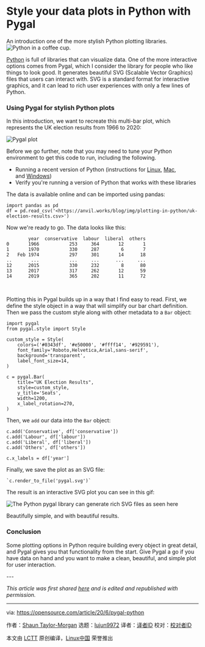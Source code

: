 [#]: collector: (lujun9972)
[#]: translator: (geekpi)
[#]: reviewer: ( )
[#]: publisher: ( )
[#]: url: ( )
[#]: subject: (Style your data plots in Python with Pygal)
[#]: via: (https://opensource.com/article/20/6/pygal-python)
[#]: author: (Shaun Taylor-Morgan https://opensource.com/users/shaun-taylor-morgan)

Style your data plots in Python with Pygal
======
An introduction one of the more stylish Python plotting libraries.
![Python in a coffee cup.][1]

[Python][2] is full of libraries that can visualize data. One of the more interactive options comes from Pygal, which I consider the library for people who like things to look good. It generates beautiful SVG (Scalable Vector Graphics) files that users can interact with. SVG is a standard format for interactive graphics, and it can lead to rich user experiences with only a few lines of Python.

### Using Pygal for stylish Python plots

In this introduction, we want to recreate this multi-bar plot, which represents the UK election results from 1966 to 2020:

![Pygal plot][3]

Before we go further, note that you may need to tune your Python environment to get this code to run, including the following. 

  * Running a recent version of Python (instructions for [Linux][4], [Mac][5], and [Windows][6])
  * Verify you're running a version of Python that works with these libraries



The data is available online and can be imported using pandas:


```
import pandas as pd
df = pd.read_csv('<https://anvil.works/blog/img/plotting-in-python/uk-election-results.csv>')
```

Now we're ready to go. The data looks like this:


```
        year  conservative  labour  liberal  others
0       1966           253     364       12       1
1       1970           330     287        6       7
2   Feb 1974           297     301       14      18
..       ...           ...     ...      ...     ...
12      2015           330     232        8      80
13      2017           317     262       12      59
14      2019           365     202       11      72
```

 

Plotting this in Pygal builds up in a way that I find easy to read. First, we define the style object in a way that will simplify our bar chart definition. Then we pass the custom style along with other metadata to a `Bar` object:


```
import pygal
from pygal.style import Style

custom_style = Style(
    colors=('#0343df', '#e50000', '#ffff14', '#929591'),
    font_family='Roboto,Helvetica,Arial,sans-serif',
    background='transparent',
    label_font_size=14,
)

c = pygal.Bar(
    title="UK Election Results",
    style=custom_style,
    y_title='Seats',
    width=1200,
    x_label_rotation=270,
)
```

Then, we `add` our data into the `Bar` object:


```
c.add('Conservative', df['conservative'])
c.add('Labour', df['labour'])
c.add('Liberal', df['liberal'])
c.add('Others', df['others'])

c.x_labels = df['year']
```

Finally, we save the plot as an SVG file:


```
`c.render_to_file('pygal.svg')`
```

The result is an interactive SVG plot you can see in this gif:

![The Python pygal library can generate rich SVG files as seen here][7]

Beautifully simple, and with beautiful results.

### Conclusion

Some plotting options in Python require building every object in great detail, and Pygal gives you that functionality from the start. Give Pygal a go if you have data on hand and you want to make a clean, beautiful, and simple plot for user interaction.

\---

_This article was first shared [here][8] and is edited and republished with permission._

--------------------------------------------------------------------------------

via: https://opensource.com/article/20/6/pygal-python

作者：[Shaun Taylor-Morgan][a]
选题：[lujun9972][b]
译者：[译者ID](https://github.com/译者ID)
校对：[校对者ID](https://github.com/校对者ID)

本文由 [LCTT](https://github.com/LCTT/TranslateProject) 原创编译，[Linux中国](https://linux.cn/) 荣誉推出

[a]: https://opensource.com/users/shaun-taylor-morgan
[b]: https://github.com/lujun9972
[1]: https://opensource.com/sites/default/files/styles/image-full-size/public/lead-images/coffee_python.jpg?itok=G04cSvp_ (Python in a coffee cup.)
[2]: https://opensource.com/article/20/4/plot-data-python
[3]: https://opensource.com/sites/default/files/uploads/pygal_1.png (Pygal plot)
[4]: https://opensource.com/article/20/4/install-python-linux
[5]: https://opensource.com/article/19/5/python-3-default-mac
[6]: https://opensource.com/article/19/8/how-install-python-windows
[7]: https://opensource.com/sites/default/files/uploads/pygal-interactive_3.gif (The Python pygal library can generate rich SVG files as seen here)
[8]: https://anvil.works/blog/plotting-in-pygal
